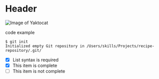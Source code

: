 # Header

![Image of Yaktocat](https://octodex.github.com/images/yaktocat.png)


code example 

```
$ git init
Initialized empty Git repository in /Users/skills/Projects/recipe-repository/.git/
```

- [x] List syntax is required
- [x] This item is complete
- [ ] This item is not complete
